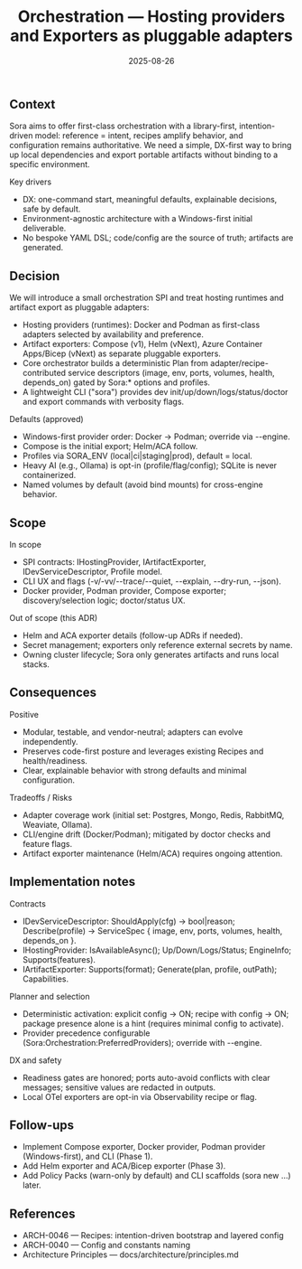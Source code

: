 ﻿---
id: ARCH-0047
slug: orchestration-hosting-and-exporters-as-pluggable-adapters
domain: Architecture
status: approved
date: 2025-08-26
title: Orchestration — Hosting providers and Exporters as pluggable adapters
---

## Context

Sora aims to offer first-class orchestration with a library-first, intention-driven model: reference = intent, recipes amplify behavior, and configuration remains authoritative. We need a simple, DX-first way to bring up local dependencies and export portable artifacts without binding to a specific environment.

Key drivers
- DX: one-command start, meaningful defaults, explainable decisions, safe by default.
- Environment-agnostic architecture with a Windows-first initial deliverable.
- No bespoke YAML DSL; code/config are the source of truth; artifacts are generated.

## Decision

We will introduce a small orchestration SPI and treat hosting runtimes and artifact export as pluggable adapters:

- Hosting providers (runtimes): Docker and Podman as first-class adapters selected by availability and preference.
- Artifact exporters: Compose (v1), Helm (vNext), Azure Container Apps/Bicep (vNext) as separate pluggable exporters.
- Core orchestrator builds a deterministic Plan from adapter/recipe-contributed service descriptors (image, env, ports, volumes, health, depends_on) gated by Sora:* options and profiles.
- A lightweight CLI ("sora") provides dev init/up/down/logs/status/doctor and export commands with verbosity flags.

Defaults (approved)
- Windows-first provider order: Docker → Podman; override via --engine.
- Compose is the initial export; Helm/ACA follow.
- Profiles via SORA_ENV (local|ci|staging|prod), default = local.
- Heavy AI (e.g., Ollama) is opt-in (profile/flag/config); SQLite is never containerized.
- Named volumes by default (avoid bind mounts) for cross-engine behavior.

## Scope

In scope
- SPI contracts: IHostingProvider, IArtifactExporter, IDevServiceDescriptor, Profile model.
- CLI UX and flags (-v/-vv/--trace/--quiet, --explain, --dry-run, --json).
- Docker provider, Podman provider, Compose exporter; discovery/selection logic; doctor/status UX.

Out of scope (this ADR)
- Helm and ACA exporter details (follow-up ADRs if needed).
- Secret management; exporters only reference external secrets by name.
- Owning cluster lifecycle; Sora only generates artifacts and runs local stacks.

## Consequences

Positive
- Modular, testable, and vendor-neutral; adapters can evolve independently.
- Preserves code-first posture and leverages existing Recipes and health/readiness.
- Clear, explainable behavior with strong defaults and minimal configuration.

Tradeoffs / Risks
- Adapter coverage work (initial set: Postgres, Mongo, Redis, RabbitMQ, Weaviate, Ollama).
- CLI/engine drift (Docker/Podman); mitigated by doctor checks and feature flags.
- Artifact exporter maintenance (Helm/ACA) requires ongoing attention.

## Implementation notes

Contracts
- IDevServiceDescriptor: ShouldApply(cfg) → bool|reason; Describe(profile) → ServiceSpec { image, env, ports, volumes, health, depends_on }.
- IHostingProvider: IsAvailableAsync(); Up/Down/Logs/Status; EngineInfo; Supports(features).
- IArtifactExporter: Supports(format); Generate(plan, profile, outPath); Capabilities.

Planner and selection
- Deterministic activation: explicit config → ON; recipe with config → ON; package presence alone is a hint (requires minimal config to activate).
- Provider precedence configurable (Sora:Orchestration:PreferredProviders); override with --engine.

DX and safety
- Readiness gates are honored; ports auto-avoid conflicts with clear messages; sensitive values are redacted in outputs.
- Local OTel exporters are opt-in via Observability recipe or flag.

## Follow-ups
- Implement Compose exporter, Docker provider, Podman provider (Windows-first), and CLI (Phase 1).
- Add Helm exporter and ACA/Bicep exporter (Phase 3).
- Add Policy Packs (warn-only by default) and CLI scaffolds (sora new …) later.

## References
- ARCH-0046 — Recipes: intention-driven bootstrap and layered config
- ARCH-0040 — Config and constants naming
- Architecture Principles — docs/architecture/principles.md
